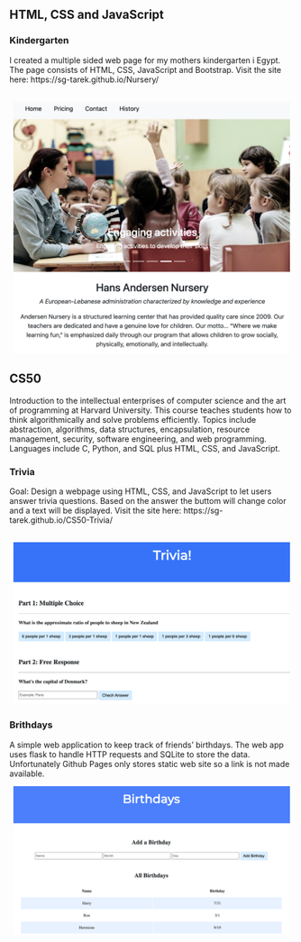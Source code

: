 <h2>HTML, CSS and JavaScript</h2>

<h3>Kindergarten</h3>
I created a multiple sided web page for my mothers kindergarten i Egypt. The page consists of HTML, CSS, JavaScript and Bootstrap. Visit the site here: https://sg-tarek.github.io/Nursery/
<br>
<br>
<p align="center">
  <img width="491" alt="Kindergarten" src="https://github.com/sg-tarek/HTML-CSS-and-JavaScript/blob/main/Kindergarten/images/kindergarten-page.png">
</p>

<h2>CS50</h2>
Introduction to the intellectual enterprises of computer science and the art of programming at Harvard University. This course teaches students how to think algorithmically and solve problems efficiently. Topics include abstraction, algorithms, data structures, encapsulation, resource management, security, software engineering, and web programming. Languages include C, Python, and SQL plus HTML, CSS, and JavaScript.

<h3>Trivia</h3>
Goal: Design a webpage using HTML, CSS, and JavaScript to let users answer trivia questions. Based on the answer the buttom will change color and a text will be displayed. Visit the site here: https://sg-tarek.github.io/CS50-Trivia/
<br>
<br>
<p align="center">
<img width="491" alt="Math_for_kids" src="https://github.com/sg-tarek/HTML-CSS-and-JavaScript/blob/main/Trivia/Trivia-page.png">
</p>

<h3>Brithdays</h3>
A simple web application to keep track of friends’ birthdays. The web app uses flask to handle HTTP requests and SQLite to store the data. Unfortunately Github Pages only stores static web site so a link is not made available.

<p align="center">
<img width="491" alt="Birthday web application" src="https://github.com/sg-tarek/HTML-CSS-and-JavaScript/blob/main/Birthdays/Birthdays-page.png">
</p>
